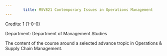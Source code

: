 ```yaml
---
        title: MSV821 Contemporary Issues in Operations Management
---
```

Credits: 1 (1-0-0)

Department: Department of Management Studies

The content of the course around a selected advance tropic in Operations & Supply Chain Management.
